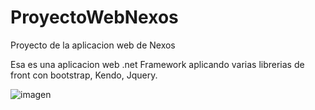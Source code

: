 # ProyectoWebNexos
Proyecto de la aplicacion web de Nexos

Esa es una aplicacion web .net Framework aplicando varias librerias de front con bootstrap, Kendo, Jquery.

![imagen](https://user-images.githubusercontent.com/45147668/148486162-0654924c-6415-43ad-acc4-2d54fced8bd8.png)
